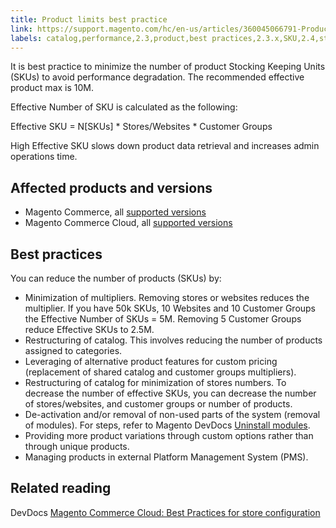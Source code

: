```yaml
---
title: Product limits best practice
link: https://support.magento.com/hc/en-us/articles/360045066791-Product-limits-best-practice
labels: catalog,performance,2.3,product,best practices,2.3.x,SKU,2.4,stores,2.4.x
---
```


It is best practice to minimize the number of product Stocking Keeping Units (SKUs) to avoid performance degradation. The recommended effective product max is 10M.

Effective Number of SKU is calculated as the following:  
  
Effective SKU = N\[SKUs\] \* Stores/Websites \* Customer Groups  
  
High Effective SKU slows down product data retrieval and increases admin operations time.

## Affected products and versions

* Magento Commerce, all [supported versions](https://magento.com/sites/default/files/magento-software-lifecycle-policy.pdf) 
* Magento Commerce Cloud, all [supported versions](https://magento.com/sites/default/files/magento-software-lifecycle-policy.pdf)

## Best practices

You can reduce the number of products (SKUs) by:

* Minimization of multipliers. Removing stores or websites reduces the multiplier. If you have 50k SKUs, 10 Websites and 10 Customer Groups the Effective Number of SKUs = 5M. Removing 5 Customer Groups reduce Effective SKUs to 2.5M.
* Restructuring of catalog. This involves reducing the number of products assigned to categories.
* Leveraging of alternative product features for custom pricing (replacement of shared catalog and customer groups multipliers). 
* Restructuring of catalog for minimization of stores numbers. To decrease the number of effective SKUs, you can decrease the number of stores/websites, and customer groups or number of products. 
* De-activation and/or removal of non-used parts of the system (removal of modules). For steps, refer to Magento DevDocs [Uninstall modules](https://devdocs.magento.com/guides/v2.4/install-gde/install/cli/install-cli-uninstall-mods.html). 
* Providing more product variations through custom options rather than through unique products.
* Managing products in external Platform Management System (PMS). 

## Related reading

DevDocs [Magento Commerce Cloud: Best Practices for store configuration](https://devdocs.magento.com/cloud/configure/configure-best-practices.html?itm_source=devdocs&amp;itm_medium=search_page&amp;itm_campaign=federated_search&amp;itm_term=price%20rules)
